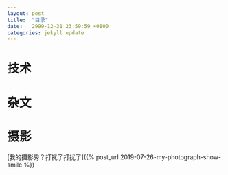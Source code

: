 ```yaml
---
layout: post
title:  "目录"
date:   2999-12-31 23:59:59 +0800
categories: jekyll update
---
```


# 技术

# 杂文

# 摄影
[我的摄影秀？打扰了打扰了]({% post_url 2019-07-26-my-photograph-show-smile %})
